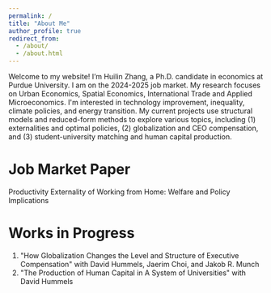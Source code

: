 ```yaml
---
permalink: /
title: "About Me"
author_profile: true
redirect_from: 
  - /about/
  - /about.html
---
```


Welcome to my website! I’m Huilin Zhang, a Ph.D. candidate in economics at Purdue University. I am on the 2024-2025 job market. My research focuses on Urban Economics, Spatial Economics, International Trade and Applied Microeconomics. I'm interested in technology improvement, inequality, climate policies, and energy transition. My current projects use structural models and reduced-form methods to explore various topics, including (1) externalities and optimal policies, (2) globalization and CEO compensation, and (3) student-university matching and human capital production.

Job Market Paper
======
Productivity Externality of Working from Home: Welfare and Policy Implications



Works in Progress
======
1. "How Globalization Changes the Level and Structure of Executive Compensation" with David Hummels, Jaerim Choi, and Jakob R. Munch
2. "The Production of Human Capital in A System of Universities" with David Hummels
